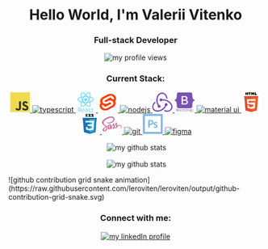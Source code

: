 <h1 align="center">Hello World, I'm Valerii Vitenko</h1>
<h3 align="center">Full-stack Developer</h3>

<p align="center"> <img src="https://komarev.com/ghpvc/?username=leroviten&label=Profile%20views&color=blueviolet&style=plastic" alt="my profile views" /></p>

<h3 align="center">Current Stack:</h3>
<p align="center">
  <a href="https://developer.mozilla.org/en-US/docs/Web/JavaScript" target="_blank"> <img src="https://raw.githubusercontent.com/devicons/devicon/master/icons/javascript/javascript-original.svg" alt="javascript" width="40" height="40"/> </a>
   <a href="https://www.typescriptlang.org/" target="_blank" rel="noopener noreferrer"> <img src="https://www.vectorlogo.zone/logos/typescriptlang/typescriptlang-icon.svg" alt="typescript" width="40" height="40"/> </a>
   <a href="https://reactjs.org/" target="_blank" rel="noopener noreferrer"> <img src="https://raw.githubusercontent.com/devicons/devicon/master/icons/react/react-original-wordmark.svg" alt="react" width="40" height="40"/> </a>
   <a href="https://github.com/sveltejs" target="_blank" rel="noopener noreferrer"> <img src="https://github.com/sveltejs/branding/blob/master/svelte-logo.svg" alt="svelte" width="40" height="40"/> </a>
  <a href="https://nodejs.org" target="_blank" rel="noopener noreferrer" > <img src="https://camo.githubusercontent.com/720ed473d178f9380291709d2223860ade4f3c7bc368e3fea1ad057b8dc9c6f5/68747470733a2f2f6e6f64656a732e6f72672f7374617469632f696d616765732f6c6f676f2d6c696768742e737667" alt="nodejs" width="50" height="50"/> </a>
  <a href="https://redux.js.org" target="_blank" rel="noopener noreferrer"> <img src="https://raw.githubusercontent.com/devicons/devicon/master/icons/redux/redux-original.svg" alt="redux" width="40" height="40"/> </a>
  <a href="https://getbootstrap.com" target="_blank" rel="noopener noreferrer"> <img src="https://raw.githubusercontent.com/devicons/devicon/master/icons/bootstrap/bootstrap-plain-wordmark.svg" alt="bootstrap" width="40" height="40"/> </a>
  <a href="https://mui.com/" target="_blank" rel="noopener noreferrer"> <img src="https://cdn.worldvectorlogo.com/logos/material-ui.svg" alt="material ui" width="40" height="40"/> </a>
   <a href="https://www.w3.org/html/" target="_blank" rel="noopener noreferrer"> <img src="https://raw.githubusercontent.com/devicons/devicon/master/icons/html5/html5-original-wordmark.svg" alt="html5" width="40" height="40"/> </a>
   <a href="https://www.w3schools.com/css/" target="_blank" rel="noopener noreferrer"> <img src="https://raw.githubusercontent.com/devicons/devicon/master/icons/css3/css3-original-wordmark.svg" alt="css3" width="40" height="40"/> </a>
   <a href="https://sass-lang.com" target="_blank" rel="noopener noreferrer"> <img src="https://raw.githubusercontent.com/devicons/devicon/master/icons/sass/sass-original.svg" alt="sass" width="40" height="40"/> </a>
   <a href="https://git-scm.com/" target="_blank" rel="noopener noreferrer"> <img src="https://www.vectorlogo.zone/logos/git-scm/git-scm-icon.svg" alt="git" width="40" height="40"/> </a>
   <a href="https://www.photoshop.com/en" target="_blank" rel="noopener noreferrer"> <img src="https://raw.githubusercontent.com/devicons/devicon/master/icons/photoshop/photoshop-line.svg" alt="photoshop" width="40" height="40"/> </a>
  <a href="https://www.figma.com/" target="_blank" rel="noopener noreferrer"> <img src="https://www.vectorlogo.zone/logos/figma/figma-icon.svg" alt="figma" width="40" height="40"/> </a>
</p>

<p align="center">&nbsp;<img align="center" src="https://github-readme-stats.vercel.app/api?username=leroviten&&theme=tokyonight&show_icons=true&locale=en" alt="my github stats" /></p>
<p align="center">&nbsp;<img align="center" src="https://github-readme-streak-stats.herokuapp.com/?user=leroviten&theme=radical" alt="my github stats" /></p>
![github contribution grid snake animation]
(https://raw.githubusercontent.com/leroviten/leroviten/output/github-contribution-grid-snake.svg)

<h3 align="center">Connect with me:</h3>
<p align="center">
<a href="https://www.linkedin.com/in/leroviten/" target="blank" rel="noopener noreferrer"><img align="center" src="https://cdn-icons-png.flaticon.com/512/174/174857.png" alt="my linkedIn profile" height="40" width="40" /></a>
</p>
